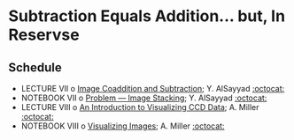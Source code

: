 # Subtraction Equals Addition... but, In Reservse

## Schedule 

 * LECTURE VII  o  [Image Coaddition and Subtraction](ImageCoadditionAndSubtraction.pdf); Y. AlSayyad [:octocat:](https://github.com/yalsayyad)
 * NOTEBOOK VII  o  [Problem –– Image Stacking](CoadditionAndSubtraction.ipynb); Y. AlSayyad [:octocat:](https://github.com/yalsayyad)
 * LECTURE VIII  o  [An Introduction to Visualizing CCD Data](VisualizingImages.ipynb); A. Miller [:octocat:](https://github.com/adamamiller)
 * NOTEBOOK VIII  o  [Visualizing Images](VisualizingImages.ipynb); A. Miller [:octocat:](https://github.com/adamamiller)